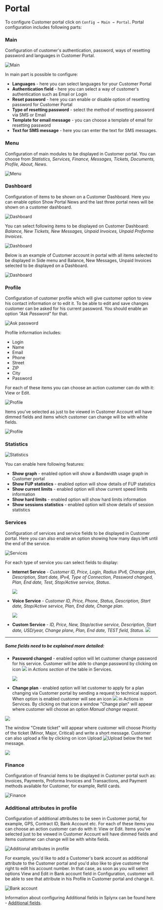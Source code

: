 Portal
======

To configure Customer portal click on `Config → Main → Portal`. Portal configuration includes following parts:

### Main
Configuration of customer's authentication, password, ways of resetting password and languages in Customer Portal.

![Main](main.png)

In main part is possible to configure:
* **Languages** - here you can select languages for your Customer Portal
* **Authentication field** - here you can select a way of customer's authentication such as  Email or Login
* **Reset password** - here you can enable or disable option of resetting password for Customer Portal
* **Type of resetting password** - select the method of resetting password via SMS or Email
* **Template for email message** - you can choose a template of email for resetting password
* **Text for SMS message** - here you can enter the text for SMS messages.


### Menu
Configuration of main modules to be displayed in Customer portal. You can choose from *Statistics, Services, Finance, Messages, Tickets, Documents, Profile, About, News*.

![Menu](menu.png)

### Dashboard
Configuration of items to be shown on a Customer Dashboard. Here you can enable option Show Portal News and the last three portal news will be shown on a customer dashboard.

![Dashboard](dashboard.png)

You can select following items to be displayed on Customer Dashboard: *Balance, New Tickets, New Messages, Unpaid Invoices, Unpaid Proforma Invoices*.

![Dashboard](dashboard1.png)

Below is an example of Customer account in portal with all items selected to be displayed in Side menu and Balance, New Messages, Unpaid Invoices selected to be displayed on a Dashboard.

![Dashboard](dashboard0.png)


### Profile

Configuration of customer profile which will give customer option to view his contact information or to edit it. To be able to edit and save changes customer can be asked for his current password. You should enable an option *"Ask Password"* for that.

![Ask password](profile.png)


Profile information includes:

* Login
* Name
* Email
* Phone
* Street
* ZIP
* City
* Password

For each of these items you can choose an action customer can do with it: View or Edit.

![Profile](profile1.png)

Items you've selected as just to be viewed in Customer Account will have dimmed fields and items which customer can change will be with white fields.

![Profile](profile2.png)


### Statistics

![Statistics](stat.png)

You can enable here following features:
* **Show graph** - enabled option will show a Bandwidth usage graph in Customer portal
* **Show FUP statistics** - enabled option will show details of FUP statistics
* **Show current limits** - enabled option will show current speed limits information
* **Show hard limits** - enabled option will show hard limits information
* **Show sessions statistics** - enabled option will show details of session statistics


### Services

Configuration of services and service fields to be displayed in Customer portal. Here you can also enable an option showing how many days left until the end of the service.

![Services](services.png)

For each type of service you can select fields to display:

* **Internet Service** - *Customer ID, Price, Login, Radius IPv6, Change plan, Description, Start date, IPv4, Type of Connection, Password changed, Plan, End date, Test, Stop/Active service, Status*.

  ![](srv1.png)


* **Voice Service** - *Customer ID, Price, Phone, Status, Description, Start date, Stop/Active service, Plan, End date, Change plan*.

  ![](srv2.png)


* **Custom Service** - *ID, Price, New, Stop/active service, Description, Start date, USD/year, Change plane, Plan, End date, TEST field, Status*.
![](srv1.png)

----
##### Some fields need to be explained more detailed:

* **Password changed** - enabled option will let customer change password for his service. Customer will be able to change password by clicking on icon ![](key_icon.png) in *Actions section* of the table in Services.

  ![](psw_change.png)


* **Change plan** - enabled option will let customer to apply for a plan changing via Customer portal by sending a request to technical support. When option is enabled customer will see an icon ![](change_plan.png) in Actions in Services. By clicking on that icon a window "Change plan" will appear where customer will choose an option *Manual change request*.

![](change_plan1.png)


The window "Create ticket" will appear where customer will choose Priority of the ticket (Minor, Major, Critical) and write a short message. Customer can also upload a file by clicking on icon Upload ![Upload](upload.png) below the text message.

![](create_ticket.png)


### Finance

Configuration of financial items to be displayed in Customer portal such as: Invoices, Payments, Proforma Invoices and Transactions, and Payment methods available for Customer, for example, Refill cards.

![Finance](finance.png)


### Additional attributes in profile

Configuration of additional attributes to be seen in Customer portal, for example, GPS, Contract ID, Bank Account etc. For each of these items you can choose an action customer can do with it: View or Edit. Items you've selected just to be viewed in Customer Account will have dimmed fields and items customer can change will be with white fields.

![Additional attributes in profile](additional_attr.png)

For example, you'd like to add a Customer's bank account as additional attribute to the Customer portal and you'd also like to give customer the right to edit his account number. In that case, as soon as you will select options View and Edit in Bank account field in Configuration, customer will be able to see that attribute in his Profile in Customer portal and change it.

![Bank account](bank_account.png)

Information about configuring Additional fields in Splynx can be found here - [Additional fields](configuration/system/additional_fields/additional_fields.md).
